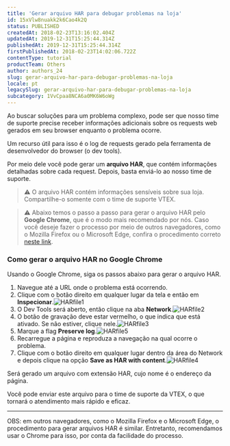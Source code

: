 ```yaml
---
title: 'Gerar arquivo HAR para debugar problemas na loja'
id: 15xVlw8nuakk2k6Cao4k2Q
status: PUBLISHED
createdAt: 2018-02-23T13:16:02.404Z
updatedAt: 2019-12-31T15:25:44.314Z
publishedAt: 2019-12-31T15:25:44.314Z
firstPublishedAt: 2018-02-23T14:02:06.722Z
contentType: tutorial
productTeam: Others
author: authors_24
slug: gerar-arquivo-har-para-debugar-problemas-na-loja
locale: pt
legacySlug: gerar-arquivo-har-para-debugar-problemas-na-loja
subcategory: 1VvCpaa8NCA6a0MK6W6oWg
---
```


Ao buscar soluções para um problema complexo, pode ser que nosso time de suporte precise receber informações adicionais sobre os requests web gerados em seu browser enquanto o problema ocorre.

Um recurso útil para isso é o log de requests gerado pela ferramenta de desenvolvedor do browser (o dev tools). 

Por meio dele você pode gerar um __arquivo HAR__, que contém informações detalhadas sobre cada request. Depois, basta enviá-lo ao nosso time de suporte.

>⚠️ O arquivo HAR contém informações sensíveis sobre sua loja. Compartilhe-o somente com o time de suporte VTEX.

>⚠️ Abaixo temos o passo a passo para gerar o arquivo HAR pelo **Google Chrome**, que é o modo mais recomendado por nós. Caso você deseje fazer o processo por meio de outros navegadores, como o Mozilla Firefox ou o Microsoft Edge, confira o procedimento correto [neste link](https://support.zendesk.com/hc/pt-br/articles/204410413-Gera%25C3%25A7%25C3%25A3o-de-um-arquivo-HAR-para-resolu%25C3%25A7%25C3%25B5es-de-problemas#h_51858a69-ed0e-45a6-a25d-c9b8ba32ae32).

### Como gerar o arquivo HAR no Google Chrome

Usando o Google Chrome, siga os passos abaixo para gerar o arquivo HAR.

1. Navegue até a URL onde o problema está ocorrendo.
2. Clique com o botão direito em qualquer lugar da tela e então em __Inspecionar__.![HARfile1](https://images.contentful.com/alneenqid6w5/3BZmZ6hkXuueWCMuM4Ykke/e58e1a4fb669de93808ceee862847f56/HARfile1.png)
3. O Dev Tools será aberto, então clique na aba __Network__.![HARfile2](https://images.contentful.com/alneenqid6w5/7vSYRmkjduq6iCaiGgyIo/fd3f3eb23fa57582f8c8f5cd1ac725b5/HARfile2.png)
4. O botão de gravação deve estar vermelho, o que indica que está ativado. Se não estiver, clique nele.![HARfile3](https://images.contentful.com/alneenqid6w5/6YnW3ebd1mq2kQsm8uKG2q/97000a534abfabc66931d27ff9cd28b8/HARfile3.png)
5. Marque a flag __Preserve log__.![HARfile5](https://images.contentful.com/alneenqid6w5/xQAIiEuHIsaoSCUkSsOEE/e6dc32f580a2f50a5789ae39babfb540/HARfile5.png)
6. Recarregue a página e reproduza a navegação na qual ocorre o problema.
7. Clique com o botão direito em qualquer lugar dentro da área do Network e depois clique na opção __Save as HAR with content__.![HARfile4](https://images.contentful.com/alneenqid6w5/hR0VTzzNFmyQc4A4KS02G/b1f15e2131e21b80f5f2c97023cd0a5b/HARfile4.png)

Será gerado um arquivo com extensão HAR, cujo nome é o endereço da página.

Você pode enviar este arquivo para o time de suporte da VTEX, o que tornará o atendimento mais rápido e eficaz.

---

OBS: em outros navegadores, como o Mozilla Firefox e o Microsoft Edge, o procedimento para gerar arquivos HAR é similar. Entretanto, recomendamos usar o Chrome para isso, por conta da facilidade do processo.
